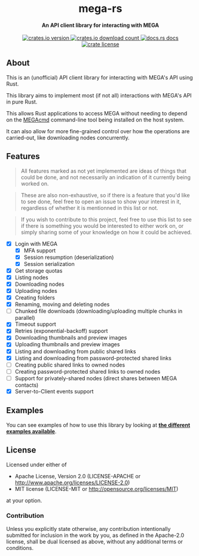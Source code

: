 <div align=center><h1>mega-rs</h1></div>
<div align=center><strong>An API client library for interacting with MEGA</strong></div>

<br />

<div align="center">
  <!-- crate version -->
  <a href="https://crates.io/crates/mega">
    <img src="https://img.shields.io/crates/v/mega" alt="crates.io version" />
  </a>
  <!-- crate downloads -->
  <a href="https://crates.io/crates/mega">
    <img src="https://img.shields.io/crates/d/mega" alt="crates.io download count" />
  </a>
  <!-- crate docs -->
  <a href="https://docs.rs/mega">
    <img src="https://img.shields.io/docsrs/mega" alt="docs.rs docs" />
  </a>
  <!-- crate license -->
  <a href="https://github.com/Hirevo/mega-rs#license">
    <img src="https://img.shields.io/crates/l/mega" alt="crate license" />
  </a>
</div>

About
-----

This is an (unofficial) API client library for interacting with MEGA's API using Rust.  

This library aims to implement most (if not all) interactions with MEGA's API in pure Rust.  

This allows Rust applications to access MEGA without needing to depend on the [MEGAcmd] command-line tool being installed on the host system.  

It can also allow for more fine-grained control over how the operations are carried-out, like downloading nodes concurrently.  

[MEGAcmd]: https://github.com/meganz/MEGAcmd

Features
--------

> All features marked as not yet implemented are ideas of things that could be done, and not necessarily an indication of it currently being worked on.

> These are also non-exhaustive, so if there is a feature that you'd like to see done, feel free to open an issue to show your interest in it, regardless of whether it is mentionned in this list or not.

> If you wish to contribute to this project, feel free to use this list to see if there is something you would be interested to either work on, or simply sharing some of your knowledge on how it could be achieved.

- [x] Login with MEGA
  - [x] MFA support
  - [x] Session resumption (deserialization)
  - [x] Session serialization
- [x] Get storage quotas
- [x] Listing nodes
- [x] Downloading nodes
- [x] Uploading nodes
- [x] Creating folders
- [x] Renaming, moving and deleting nodes
- [ ] Chunked file downloads (downloading/uploading multiple chunks in parallel)
- [x] Timeout support
- [x] Retries (exponential-backoff) support
- [x] Downloading thumbnails and preview images
- [x] Uploading thumbnails and preview images
- [x] Listing and downloading from public shared links
- [x] Listing and downloading from password-protected shared links
- [ ] Creating public shared links to owned nodes
- [ ] Creating password-protected shared links to owned nodes
- [ ] Support for privately-shared nodes (direct shares between MEGA contacts)
- [x] Server-to-Client events support

Examples
--------

You can see examples of how to use this library by looking at [**the different examples available**](https://github.com/Hirevo/mega-rs/tree/main/examples).

License
-------

Licensed under either of

- Apache License, Version 2.0 (LICENSE-APACHE or <http://www.apache.org/licenses/LICENSE-2.0>)
- MIT license (LICENSE-MIT or <http://opensource.org/licenses/MIT>)

at your option.

### Contribution

Unless you explicitly state otherwise, any contribution intentionally submitted for inclusion in the work by you, as defined in the Apache-2.0 license, shall be dual licensed as above, without any additional terms or conditions.
